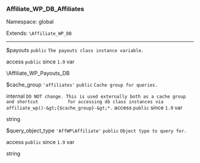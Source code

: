 ### Affiliate_WP_DB_Affiliates

Namespace: global

Extends: `\Affiliate_WP_DB`

----


$payouts
`public` `The payouts class instance variable.` 


access
`public` 
since
`1.9` 
var

\Affiliate_WP_Payouts_DB


$cache_group
`'affiliates'` `public` `Cache group for queries.` 


internal
`DO NOT change. This is used externally both as a cache group and shortcut           for accessing db class instances via affiliate_wp()-&gt;{$cache_group}-&gt;*.` 
access
`public` 
since
`1.9` 
var

string


$query_object_type
`'AffWP\Affiliate'` `public` `Object type to query for.` 


access
`public` 
since
`1.9` 
var

string

